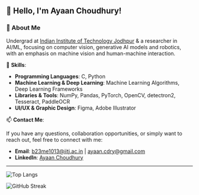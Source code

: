 ## 👋 Hello, I'm Ayaan Choudhury!

### 🌟 About Me
Undergrad at [Indian Institute of Technology Jodhpur](https://iitj.ac.in/) & a researcher in AI/ML, focusing on computer vision, generative AI models and robotics, with an emphasis on machine vision and human-machine interaction. 

💼 **Skills**:
- **Programming Languages**: C, Python
- **Machine Learning & Deep Learning**: Machine Learning Algorithms, Deep Learning Frameworks
- **Libraries & Tools**: NumPy, Pandas, PyTorch, OpenCV, detectron2, Tesseract, PaddleOCR
- **UI/UX & Graphic Design**: Figma, Adobe Illustrator


📫 **Contact Me**:

If you have any questions, collaboration opportunities, or simply want to reach out, feel free to connect with me:


- **Email**: [b23me1013@iitj.ac.in](mailto:b23me1013@iitj.ac.in) | [ayaan.cdry@gmail.com](mailto:ayaan.cdry@gmail.com)
- **LinkedIn**: [Ayaan Choudhury](https://www.linkedin.com/in/ayaan-choudhury/)

---

![Top Langs](https://github-readme-stats.vercel.app/api/top-langs/?username=ayaancdry&layout=compact&theme=radical)

![GitHub Streak](https://github-readme-streak-stats.herokuapp.com/?user=ayaancdry&theme=radical)

